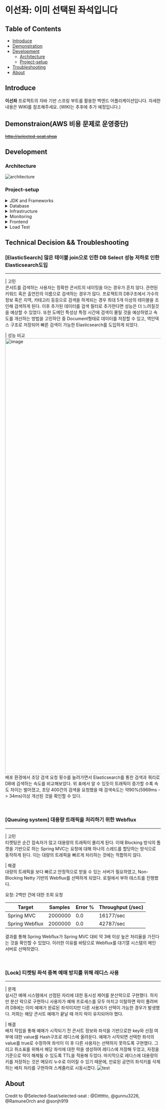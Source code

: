 # 이선좌: 이미 선택된 좌석입니다

## Table of Contents

- [Introduce](#Introduce)
- [Demonstration](#demonstration)
- [Development](#development)
  - [Architecture](#architecture)
  - [Project-setup](#Project-setup)
- [Troubleshooting](#Troubleshooting)
- [About](#about)

## Introduce

**이선좌** 프로젝트의 자바 기반 스프링 부트를 활용한 백엔드 어플리케이션입니다. 자세한 내용은 WIKI를 참조해주세요. (WIKI는 추후에 추가 예정입니다.)

## Demonstraion(AWS 비용 문제로 운영중단)
<del>http://selected-seat.shop</del>

## Development

### Architecture
![architecture](https://github.com/Selected-Seat/Select-Seat/assets/65538799/52c0e5cc-7116-4b75-b796-93984950db4e)

### Project-setup
<details>
  <summary>JDK and Frameworks</summary>

  - **JDK**: 17
  - **SpringBoot**: 3.2.x
  - **SpringBatch**: 5.1.x
  - **SpringSecurity**: 3.2.x
  - **SpringWebFlux**: 3.2.x
  - **ElasticSearch**: 8.11.x
</details>

<details>
  <summary>Database</summary>

  - **MongoDB**: 4.2.x
  - **MySQL**: 8.1.x
  - **Redis**: 7.0.x
</details>

<details>
  <summary>Infrastructure</summary>

  - **aws ECS**
  - **aws ECR**
  - **aws Route53**
  - **aws EC2**
  - **aws S3**
  - **aws VPC**
  - **aws SES**
  - **aws RDS**
  - **aws ElastiCache**
  - **aws IAM**
  - **aws ALB**
  - **aws NLB**
  - **aws AutoScailing**
  - **docker**: 23.0.x
  - **docker-compose**: 2.17.x
  - **jenkins**: 2.426.x
</details>

<details>
  <summary>Monitoring</summary>

  - **prometheus**: 2.51.x
  - **grafana**: 10.4.x
  - **Kibana**: 8.11.x
  - **aws cloudwatch**
</details>

<details>
  <summary>Frontend</summary>

  - **Vue**: 3.4.x
  - **Vue Router**: 4.3.0
  - **Node**: 21.7.x
  - **Pinia**: 2.1.x
  - **Bootstrap**: 5.3.x
  - **axios**: 1.6.x
  - **thymeleaf**: 3.1.x
</details>

<details>
  <summary>Load Test</summary>

  - **Vegeta**
  - **Jmeter**
</details>

## Technical Decision && Troubleshooting

### [ElasticSearch] 많은 테이블 join으로 인한 DB Select 성능 저하로 인한 Elasticsearch도입
---
  | 고민  
  콘서트를 검색하는 사용자는 정확한 콘서트의 네이밍을 아는 경우가 흔치 않다. 관련된 키워드 혹은 출연진의 이름으로 검색하는 경우가 많다. 프로젝트의 DB구조에서 가수의 정보 혹은 지역, 카테고리 등등으로 검색을 하게되는 경우 최대 5개 이상의 테이블을 조인해 검색하게 된다. 이후 추가된 데이터를 검색 필터로 추가한다면 성능은 더 느려질것을 예상할 수 있었다. 또한 도메인 특성상 특정 시간에 검색이 몰릴 것을 예상하였고 속도를 개선하는 방법을 고민하던 중 Document형태로 데이터를 저장할 수 있고, 역인덱스 구조로 저장되어 빠른 검색이 가능한 Elasticsearch를 도입하게 되었다.

  | 성능 비교  
  <img width="1404" alt="image" src="https://github.com/gunnu3226/TABA_Project/assets/139452702/775c0e0e-de12-47e5-b73d-be54e88e7e14">
  배포 환경에서 초당 검색 요청 횟수를 늘려가면서 Elasticsearch를 통한 검색과 쿼리로 DB에 검색하는 속도를 비교해보았다. 위 표에서 알 수 있듯이 트래픽이 증가할 수록 속도 차이는 벌어졌고, 초당 400건의 검색을 요청했을 때 검색속도는 약90%(5969ms -> 34ms)이상 개선된 것을 확인할 수 있다.

<br>

### [Queuing system] 대용량 트래픽을 처리하기 위한 Webflux
---
  | 고민  
  티켓팅은 순간 접속자가 많고 대용량의 트래픽이 몰리게 된다. 이때 Blocking 방식의 톰캣을 기반으로 하는 Spring MVC는 요청에 대해 하나의 스레드를 할당하는 방식으로 동작하게 된다. 이는 대량의 트래픽을 빠르게 처리하는 것에는 적합하지 않다.

  | 해결  
  대량의 트래픽을 보다 빠르고 안정적으로 받을 수 있는 서버가 필요하였고, Non-Blocking Netty 기반의 Webflux를 선택하게 되었다.
  로컬에서 부하 테스트를 진행했다.

  요청: 2백만 건에 대한 조회 요청

  | Target | Samples | Error % | Throughput (/sec) |
  | --- | --- | --- | --- |
  | Spring MVC | 2000000 | 0.0 | 16177/sec |
  | Spring Webflux | 2000000 | 0.0 | 42787/sec |

  결과를 통해 Spring Webflux가 Spring MVC 대비 약 3배 이상 높은 처리율을 가진다는 것을 확인할 수 있었다.
  이러한 이유를 바탕으로 Webflux를 대기열 시스템의 메인 서버로 선택하였다.

<br>

### [Lock] 티켓팅 좌석 중복 예매 방지를 위해 레디스 사용
---
  | 문제  
  실시간 예매 시스템에서 선점된 자리에 대한 동시성 제어를 분산락으로 구현했다. 하지만 분산 락으로 구현하니 사용자가 예매 프로세스를 모두 마치고 이탈하면 락이 풀려버려 DB에는 이미 예매가 완료된 좌석이지만 다른 사용자가 선택이 가능한 경우가 발생했다. 저희는 해당 콘서트 예매가 끝날 때 까지 락이 유지되어야 했다.

  | 해결  
  배치 작업을 통해 예매가 시작되기 전 콘서트 정보와 좌석을 기반으로한 key와 선점 여부에 대한 value를 Hash구조로 레디스에 올려둔다. 예매가 시작되면 선택한 좌석의 value를 true로 수정하여 좌석이 이 후 다른 사용자는 선택하지 못하도록 구현했다. 그리고 취소표를 위해서 해당 좌석에 대한 락을 생성하여 레디스에 저장해 두었고, 자정을 기준으로 락이 해제될 수 있도록 TTL을 적용해 두었다. 마지막으로 레디스에 대용량의 키를 저장하는 것은 메모리 누수로 이어질 수 있기 때문에, 만료된 공연의 좌석키를 삭제하는 배치 처리를 구현하여 스케줄러로 시동시켰다.
![test](https://github.com/gunnu3226/TABA_Project/assets/139452702/4dc6e722-508d-4fa0-9749-02199e289970)


## About

Credit to @Selected-Seat/selected-seat : @Dittttto, @gunnu3226, @RamuneOrch and @sonjh919

